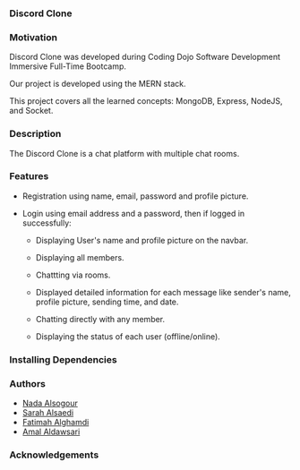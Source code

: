 ### Discord Clone

### Motivation

Discord Clone was developed during Coding Dojo Software Development Immersive Full-Time Bootcamp.

Our project is developed using the MERN stack.

This project covers all the learned concepts: MongoDB, Express, NodeJS, and Socket.

### Description

The Discord Clone is a chat platform with multiple chat rooms.

### Features

- Registration using name, email, password and profile picture.

- Login using email address and a password, then if logged in successfully:
 
  - Displaying User's name and profile picture on the navbar.

  - Displaying all members.

  - Chattting via rooms.

  - Displayed detailed information for each message like sender's name, profile picture, sending time, and date.

  - Chatting directly with any member.

  - Displaying the status of each user (offline/online).

### Installing Dependencies

### Authors

- [Nada Alsogour](https://github.com/Nada-bit73)
- [Sarah Alsaedi](https://github.com/sarah-47)
- [Fatimah Alghamdi](https://github.com/fatimahmalghamdi)
- [Amal Aldawsari](https://github.com/amalsaud)

### Acknowledgements
